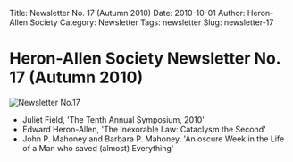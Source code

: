 Title: Newsletter No. 17 (Autumn 2010)
Date: 2010-10-01
Author: Heron-Allen Society
Category: Newsletter
Tags: newsletter
Slug: newsletter-17

# Heron-Allen Society Newsletter No. 17 (Autumn 2010)

![Newsletter No.17](/images/newsletters/newsl17.jpg)

- Juliet Field, 'The Tenth Annual Symposium, 2010'
- Edward Heron-Allen, 'The Inexorable Law: Cataclysm the Second'
- John P. Mahoney and Barbara P. Mahoney, 'An oscure Week in the Life of a Man who saved (almost) Everything' 